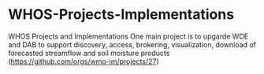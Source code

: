 # WHOS-Projects-Implementations
WHOS Projects and Implementations
One main project is to upgarde WDE and DAB to support discovery, access, brokering, visualization, download of forecasted streamflow and soil moisture products (https://github.com/orgs/wmo-im/projects/27)
